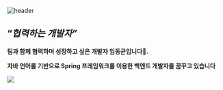 
![header](https://capsule-render.vercel.app/api?type=Rounded&color=timeGradient&text=Welcome!)


## **“*협력하는 개발자”***

**팀과 함께 협력하며 성장하고 싶은 개발자 임동균입니다🌱.**

**자바 언어를 기반으로 Spring 프레임워크를 이용한 백엔드 개발자를 꿈꾸고 있습니다**

<a href="https://imdongkyun.notion.site/6f48189d8cfe4d22b690a9b682fb33d7"><img src="https://img.shields.io/badge/Notion-000000?style=flat-square&logo=Notion&logoColor=white"/>

<!--
**io030/io030** is a ✨ _special_ ✨ repository because its `README.md` (this file) appears on your GitHub profile.

Here are some ideas to get you started:

- 🔭 I’m currently working on ...
- 🌱 I’m currently learning ...
- 👯 I’m looking to collaborate on ...
- 🤔 I’m looking for help with ...
- 💬 Ask me about ...
- 📫 How to reach me: ...
- 😄 Pronouns: ...
- ⚡ Fun fact: ...
-->
